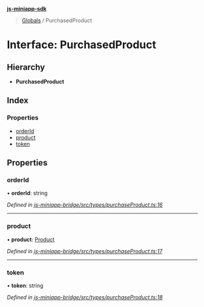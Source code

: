 **[js-miniapp-sdk](../README.md)**

> [Globals](../README.md) / PurchasedProduct

# Interface: PurchasedProduct

## Hierarchy

* **PurchasedProduct**

## Index

### Properties

* [orderId](purchasedproduct.md#orderid)
* [product](purchasedproduct.md#product)
* [token](purchasedproduct.md#token)

## Properties

### orderId

•  **orderId**: string

*Defined in [js-miniapp-bridge/src/types/purchaseProduct.ts:16](https://github.com/rakutentech/js-miniapp/blob/4d58a2f/js-miniapp-bridge/src/types/purchaseProduct.ts#L16)*

___

### product

•  **product**: [Product](product.md)

*Defined in [js-miniapp-bridge/src/types/purchaseProduct.ts:17](https://github.com/rakutentech/js-miniapp/blob/4d58a2f/js-miniapp-bridge/src/types/purchaseProduct.ts#L17)*

___

### token

•  **token**: string

*Defined in [js-miniapp-bridge/src/types/purchaseProduct.ts:18](https://github.com/rakutentech/js-miniapp/blob/4d58a2f/js-miniapp-bridge/src/types/purchaseProduct.ts#L18)*
